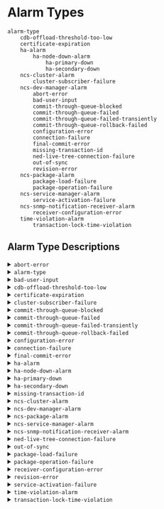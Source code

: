 # Alarm Types

```
alarm-type
    cdb-offload-threshold-too-low
    certificate-expiration
    ha-alarm
        ha-node-down-alarm
            ha-primary-down
            ha-secondary-down
    ncs-cluster-alarm
        cluster-subscriber-failure
    ncs-dev-manager-alarm
        abort-error
        bad-user-input
        commit-through-queue-blocked
        commit-through-queue-failed
        commit-through-queue-failed-transiently
        commit-through-queue-rollback-failed
        configuration-error
        connection-failure
        final-commit-error
        missing-transaction-id
        ned-live-tree-connection-failure
        out-of-sync
        revision-error
    ncs-package-alarm
        package-load-failure
        package-operation-failure
    ncs-service-manager-alarm
        service-activation-failure
    ncs-snmp-notification-receiver-alarm
        receiver-configuration-error
    time-violation-alarm
        transaction-lock-time-violation
```

## Alarm Type Descriptions

<details>

<summary><code>abort-error</code></summary>

* **Initial Perceived Severity**  
  major
* **Description**  
  An error happened while aborting or reverting a transaction. Device's
configuration is likely to be inconsistent with the NCS CDB.
* **Recommended Action**  
  Inspect the configuration difference with compare-config,
  resolve conflicts with sync-from or sync-to if any.
* **Clear Condition(s)**  
  If NCS achieves sync with the device, or receives a transaction
  id for a netconf session towards the device, the alarm is cleared.
* **Alarm Message(s)**  
  * `Device {dev} is locked`
  * `Device {dev} is southbound locked`
  * `abort error`

</details>

<details>

<summary><code>alarm-type</code></summary>

* **Description**  
  Base identity for alarm types.  A unique identification of the
fault, not including the managed object.  Alarm types are used
to identify if alarms indicate the same problem or not, for
lookup into external alarm documentation, etc.  Different
managed object types and instances can share alarm types.  If
the same managed object reports the same alarm type, it is to
be considered to be the same alarm.  The alarm type is a
simplification of the different X.733 and 3GPP alarm IRP alarm
correlation mechanisms and it allows for hierarchical
extensions.  
A 'specific-problem' can be used in addition to the alarm type
in order to have different alarm types based on information not
known at design-time, such as values in textual SNMP
Notification varbinds.

</details>

<details>

<summary><code>bad-user-input</code></summary>

* **Initial Perceived Severity**  
  critical
* **Description**  
  Invalid input from user. NCS cannot recognize parameters needed to
connect to device.
* **Recommended Action**  
  Verify that the user supplied input are correct.
* **Clear Condition(s)**  
  This alarm is not cleared.
* **Alarm Message(s)**  
  * `Resource {resource} doesn't exist`

</details>

<details>

<summary><code>cdb-offload-threshold-too-low</code></summary>

* **Description**  
  CDB Offload threshold configuration set too low so that CDB memory
footprint reaches the threshold even though there is no offloadable data
present in the memory.
The severity is warning.
* **Recommended Action**  
  If system memory is sufficient, increase the threshold value, otherwise
  increase the system memory capacity.
* **Clear Condition(s)**  
  This alarm is cleared when CDB offload can take the CDB memory
  footprint lower than the configured threshold value.
* **Alarm Message(s)**  
  * `Too low /config/cdb/persistence/offload/threshold value.`

</details>

<details>

<summary><code>certificate-expiration</code></summary>

* **Description**  
  The certificate is nearing its expiry or has already expired.
The severity depends on the time left to expiry, it ranges from
warning to critical.
* **Recommended Action**  
  Replace certificate.
* **Clear Condition(s)**  
  This alarm is cleared when the certificate is no longer loaded.
* **Alarm Message(s)**  
  * `Certificate expires in less than {days} day(s)/Certificate has expired.`

</details>

<details>

<summary><code>cluster-subscriber-failure</code></summary>

* **Initial Perceived Severity**  
  critical
* **Description**  
  Failure to establish a notification subscription towards
a remote node.
* **Recommended Action**  
  Verify IP connectivity between cluster nodes.
* **Clear Condition(s)**  
  This alarm is cleared if NCS succeeds to establish a
  subscription towards the remote node, or when the subscription
  is explicitly stopped.
* **Alarm Message(s)**  
  * `Failed to establish netconf notification
  subscription to node ~s, stream ~s`
  * `Commit queue items with remote nodes will not receive required
  event notifications.`

</details>

<details>

<summary><code>commit-through-queue-blocked</code></summary>

* **Initial Perceived Severity**  
  warning
* **Description**  
  A commit was queued behind a queue item waiting to be able to
connect to one of its devices. This is potentially dangerous
since one unreachable device can potentially fill up the commit
queue indefinitely.
* **Clear Condition(s)**  
  An alarm raised due to a transient error will be cleared
  when NCS is able to reconnect to the device.
* **Alarm Message(s)**  
  * `Commit queue item ~p is blocked because item ~p cannot connect to ~s`

</details>

<details>

<summary><code>commit-through-queue-failed</code></summary>

* **Initial Perceived Severity**  
  critical
* **Description**  
  A queued commit failed.
* **Recommended Action**  
  Resolve with rollback if possible.
* **Clear Condition(s)**  
  This alarm is not cleared.
* **Alarm Message(s)**  
  * `Failed to authenticate towards device {device}: {reason}`
  * `Device {dev} is locked`
  * `{Reason}`
  * `Device {dev} is southbound locked`
  * `Commit queue item {CqId} rollback invoked`
  * `Commit queue item {CqId} has failed: Operation failed because:
  inconsistent database`
  * `Remote commit queue item ~p cannot be unlocked:
  cluster node not configured correctly`

</details>

<details>

<summary><code>commit-through-queue-failed-transiently</code></summary>

* **Initial Perceived Severity**  
  critical
* **Description**  
  A queued commit failed as it exhausted its retry attempts
on transient errors.
* **Recommended Action**  
  Resolve with rollback if possible.
* **Clear Condition(s)**  
  This alarm is not cleared.
* **Alarm Message(s)**  
  * `Failed to connect to device {dev}: {reason}`
  * `Connection to {dev} timed out`
  * `Failed to authenticate towards device {device}: {reason}`
  * `The configuration database is locked for device {dev}: {reason}`
  * `the configuration database is locked by session {id} {identification}`
  * `the configuration database is locked by session {id} {identification}`
  * `{Dev}: Device is locked in a {Op} operation by session {session-id}`
  * `resource denied`
  * `Commit queue item {CqId} rollback invoked`
  * `Commit queue item {CqId} has failed: Operation failed because:
  inconsistent database`
  * `Remote commit queue item ~p cannot be unlocked:
  cluster node not configured correctly`

</details>

<details>

<summary><code>commit-through-queue-rollback-failed</code></summary>

* **Initial Perceived Severity**  
  critical
* **Description**  
  Rollback of a commit-queue item failed.
* **Recommended Action**  
  Investigate the status of the device and resolve the
  situation by issuing the appropriate action, i.e., service
  redeploy or a sync operation.
* **Clear Condition(s)**  
  This alarm is not cleared.
* **Alarm Message(s)**  
  * `{Reason}`

</details>

<details>

<summary><code>configuration-error</code></summary>

* **Initial Perceived Severity**  
  critical
* **Description**  
  Invalid configuration of NCS managed device, NCS cannot recognize
parameters needed to connect to device.
* **Recommended Action**  
  Verify that the configuration parameters defined in
  tailf-ncs-devices.yang submodule are consistent for this device.
* **Clear Condition(s)**  
  The alarm is cleared when NCS reads the configuration
  parameters for the device, and is raised again if the
  parameters are invalid.
* **Alarm Message(s)**  
  * `Failed to resolve IP address for {dev}`
  * `the configuration database is locked by session {id} {identification}`
  * `{Reason}`
  * `Resource {resource} doesn't exist`

</details>

<details>

<summary><code>connection-failure</code></summary>

* **Initial Perceived Severity**  
  major
* **Description**  
  NCS failed to connect to a managed device before the timeout expired.
* **Recommended Action**  
  Verify address, port, authentication, check that the device is up
  and running. If the error occurs intermittently, increase
  connect-timeout.
* **Clear Condition(s)**  
  If NCS successfully reconnects to the device, the alarm is cleared.
* **Alarm Message(s)**  
  * `The connection to {dev} was closed`
  * `Failed to connect to device {dev}: {reason}`

</details>

<details>

<summary><code>final-commit-error</code></summary>

* **Initial Perceived Severity**  
  critical
* **Description**  
  A managed device validated a configuration change, but failed to
commit.  When this happens, NCS and the device are out of sync.
* **Recommended Action**  
  Reconcile by comparing and sync-from or sync-to.
* **Clear Condition(s)**  
  If NCS achieves sync with a device, the alarm is cleared.
* **Alarm Message(s)**  
  * `The connection to {dev} was closed`
  * `External error in the NED implementation for device {dev}: {reason}`
  * `Internal error in the NED NCS framework affecting device {dev}: {reason}`

</details>

<details>

<summary><code>ha-alarm</code></summary>

* **Description**  
  Base type for all alarms related to high availablity.
This is never reported, sub-identities for the specific
high availability alarms are used in the alarms.

</details>

<details>

<summary><code>ha-node-down-alarm</code></summary>

* **Description**  
  Base type for all alarms related to nodes going down in
high availablity. This is never reported, sub-identities
for the specific node down alarms are used in the alarms.

</details>

<details>

<summary><code>ha-primary-down</code></summary>

* **Initial Perceived Severity**  
  critical
* **Description**  
  The node lost the connection to the primary node.
* **Recommended Action**  
  Make sure the HA cluster is operational, investigate why
  the primary went down and bring it up again.
* **Clear Condition(s)**  
  This alarm is never automatically cleared and has to be cleared
  manually when the HA cluster has been restored.
* **Alarm Message(s)**  
  * `Lost connection to primary due to: Primary closed connection`
  * `Lost connection to primary due to: Tick timeout`
  * `Lost connection to primary due to: code {Code}`

</details>

<details>

<summary><code>ha-secondary-down</code></summary>

* **Initial Perceived Severity**  
  critical
* **Description**  
  The node lost the connection to a secondary node.
* **Recommended Action**  
  Investigate why the secondary node went down, fix the
  connectivity issue and reconnect the secondary to the
  HA cluster.
* **Clear Condition(s)**  
  This alarm is cleared when the secondary node is reconnected
  to the HA cluster.
* **Alarm Message(s)**  
  * `Lost connection to secondary`

</details>

<details>

<summary><code>missing-transaction-id</code></summary>

* **Initial Perceived Severity**  
  warning
* **Description**  
  A device announced in its NETCONF hello message that
it supports the transaction-id as defined in
http://tail-f.com/yang/netconf-monitoring.  However when
NCS tries to read the transaction-id no data is returned.
The NCS check-sync feature will not work. This is usually
a case of misconfigured NACM rules on the managed device.
* **Recommended Action**  
  Verify NACM rules on the concerned device.
* **Clear Condition(s)**  
  If NCS successfully reads a transaction id for which
  it had previously failed to do so, the alarm is cleared.
* **Alarm Message(s)**  
  * `{Reason}`

</details>

<details>

<summary><code>ncs-cluster-alarm</code></summary>

* **Description**  
  Base type for all alarms related to cluster.
This is never reported, sub-identities for the specific
cluster alarms are used in the alarms.

</details>

<details>

<summary><code>ncs-dev-manager-alarm</code></summary>

* **Description**  
  Base type for all alarms related to the device manager
This is never reported, sub-identities for the specific
device alarms are used in the alarms.

</details>

<details>

<summary><code>ncs-package-alarm</code></summary>

* **Description**  
  Base type for all alarms related to packages.
This is never reported, sub-identities for the specific
package alarms are used in the alarms.

</details>

<details>

<summary><code>ncs-service-manager-alarm</code></summary>

* **Description**  
  Base type for all alarms related to the service manager
This is never reported, sub-identities for the specific
service alarms are used in the alarms.

</details>

<details>

<summary><code>ncs-snmp-notification-receiver-alarm</code></summary>

* **Description**  
  Base type for SNMP notification receiver Alarms. This is never
reported, sub-identities for specific SNMP notification receiver
alarms are used in the alarms.

</details>

<details>

<summary><code>ned-live-tree-connection-failure</code></summary>

* **Initial Perceived Severity**  
  major
* **Description**  
  NCS failed to connect to a managed device using one of the optional
live-status-protocol NEDs.
* **Recommended Action**  
  Verify the configuration of the optional NEDs.
  If the error occurs intermittently, increase connect-timeout.
* **Clear Condition(s)**  
  If NCS successfully reconnects to the managed device,
  the alarm is cleared.
* **Alarm Message(s)**  
  * `The connection to {dev} was closed`
  * `Failed to connect to device {dev}: {reason}`

</details>

<details>

<summary><code>out-of-sync</code></summary>

* **Initial Perceived Severity**  
  major
* **Description**  
  A managed device is out of sync with NCS. Usually it means that the
device has been configured out of band from NCS point of view.
* **Recommended Action**  
  Inspect the difference with compare-config, reconcile by
  invoking sync-from or sync-to.
* **Clear Condition(s)**  
  If NCS achieves sync with a device, the alarm is cleared.
* **Alarm Message(s)**  
  * `Device {dev} is out of sync`
  * `Out of sync due to no-networking or failed commit-queue commits.`
  * `got: ~s expected: ~s.`

</details>

<details>

<summary><code>package-load-failure</code></summary>

* **Initial Perceived Severity**  
  critical
* **Description**  
  NCS failed to load a package.
* **Recommended Action**  
  Check the package for the reason.
* **Clear Condition(s)**  
  If NCS successfully loads a package for which an alarm
  was previously raised, it will be cleared.
* **Alarm Message(s)**  
  * `failed to open file {file}: {str}`
  * `Specific to the concerned package.`

</details>

<details>

<summary><code>package-operation-failure</code></summary>

* **Initial Perceived Severity**  
  critical
* **Description**  
  A package has some problem with its operation.
* **Recommended Action**  
  Check the package for the reason.
* **Clear Condition(s)**  
  This alarm is not cleared.

</details>

<details>

<summary><code>receiver-configuration-error</code></summary>

* **Initial Perceived Severity**  
  major
* **Description**  
  The snmp-notification-receiver could not setup its configuration,
either at startup or when reconfigured. SNMP notifications will now
be missed.
* **Recommended Action**  
  Check the error-message and change the configuration.
* **Clear Condition(s)**  
  This alarm will be cleared when the NCS is configured
  to successfully receive SNMP notifications
* **Alarm Message(s)**  
  * `Configuration has errors.`

</details>

<details>

<summary><code>revision-error</code></summary>

* **Initial Perceived Severity**  
  major
* **Description**  
  A managed device arrived with a known module, but too new revision.
* **Recommended Action**  
  Upgrade the Device NED using the new YANG revision in order
  to use the new features in the device.
* **Clear Condition(s)**  
  If all device yang modules are supported by NCS,
  the alarm is cleared.
* **Alarm Message(s)**  
  * `The device has YANG module revisions not supported by
  NCS. Use the /devices/device/check-yang-modules
  action to check which modules that are not compatible.`

</details>

<details>

<summary><code>service-activation-failure</code></summary>

* **Initial Perceived Severity**  
  critical
* **Description**  
  A service failed during re-deploy.
* **Recommended Action**  
  Corrective action and another re-deploy is needed.
* **Clear Condition(s)**  
  If the service is successfully redeployed, the alarm is cleared.
* **Alarm Message(s)**  
  * `Multiple device errors:
{str}`

</details>

<details>

<summary><code>time-violation-alarm</code></summary>

* **Description**  
  Base type for all alarms related to time violations.
This is never reported, sub-identities for the specific
time violation alarms are used in the alarms.

</details>

<details>

<summary><code>transaction-lock-time-violation</code></summary>

* **Initial Perceived Severity**  
  warning
* **Description**  
  The transaction lock time exceeded its threshold and might be stuck
in the critical section. This threshold is configured in
/ncs-config/transaction-lock-time-violation-alarm/timeout.
* **Recommended Action**  
  Investigate if the transaction is stuck and possibly
  interrupt it by closing the user session which it is
  attached to.
* **Clear Condition(s)**  
  This alarm is cleared when the transaction has finished.
* **Alarm Message(s)**  
  * `Transaction lock time exceeded threshold.`

</details>

